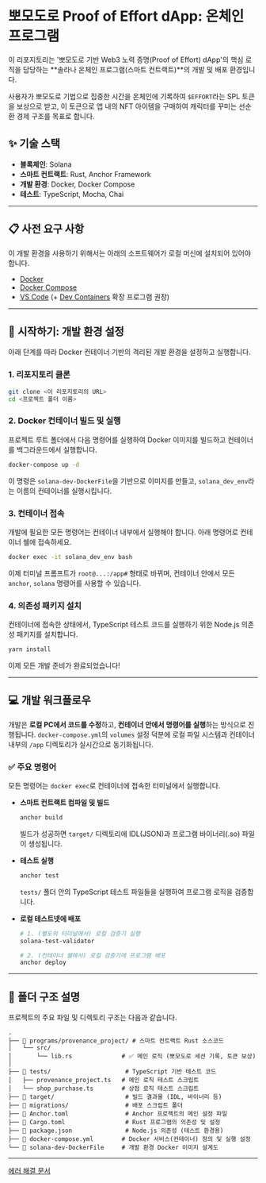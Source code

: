 
# 뽀모도로 Proof of Effort dApp: 온체인 프로그램

이 리포지토리는 '뽀모도로 기반 Web3 노력 증명(Proof of Effort) dApp'의 핵심 로직을 담당하는 \*\*솔라나 온체인 프로그램(스마트 컨트랙트)\*\*의 개발 및 배포 환경입니다.

사용자가 뽀모도로 기법으로 집중한 시간을 온체인에 기록하여 `$EFFORT`라는 SPL 토큰을 보상으로 받고, 이 토큰으로 앱 내의 NFT 아이템을 구매하여 캐릭터를 꾸미는 선순환 경제 구조를 목표로 합니다.

## ✨ 기술 스택

  * **블록체인**: Solana
  * **스마트 컨트랙트**: Rust, Anchor Framework
  * **개발 환경**: Docker, Docker Compose
  * **테스트**: TypeScript, Mocha, Chai

-----

## 📋 사전 요구 사항

이 개발 환경을 사용하기 위해서는 아래의 소프트웨어가 로컬 머신에 설치되어 있어야 합니다.

  * [Docker](https://www.docker.com/get-started)
  * [Docker Compose](https://docs.docker.com/compose/install/)
  * [VS Code](https://code.visualstudio.com/) (+ [Dev Containers](https://marketplace.visualstudio.com/items?itemName=ms-vscode-remote.remote-containers) 확장 프로그램 권장)

-----

## 🚀 시작하기: 개발 환경 설정

아래 단계를 따라 Docker 컨테이너 기반의 격리된 개발 환경을 설정하고 실행합니다.

### 1\. 리포지토리 클론

```bash
git clone <이 리포지토리의 URL>
cd <프로젝트 폴더 이름>
```

### 2\. Docker 컨테이너 빌드 및 실행

프로젝트 루트 폴더에서 다음 명령어를 실행하여 Docker 이미지를 빌드하고 컨테이너를 백그라운드에서 실행합니다.

```bash
docker-compose up -d
```

이 명령은 `solana-dev-DockerFile`을 기반으로 이미지를 만들고, `solana_dev_env`라는 이름의 컨테이너를 실행시킵니다.

### 3\. 컨테이너 접속

개발에 필요한 모든 명령어는 컨테이너 내부에서 실행해야 합니다. 아래 명령어로 컨테이너 쉘에 접속하세요.

```bash
docker exec -it solana_dev_env bash
```

이제 터미널 프롬프트가 `root@...:/app#` 형태로 바뀌며, 컨테이너 안에서 모든 `anchor`, `solana` 명령어를 사용할 수 있습니다.

### 4\. 의존성 패키지 설치

컨테이너에 접속한 상태에서, TypeScript 테스트 코드를 실행하기 위한 Node.js 의존성 패키지를 설치합니다.

```bash
yarn install
```

이제 모든 개발 준비가 완료되었습니다\!

-----

## 💻 개발 워크플로우

개발은 **로컬 PC에서 코드를 수정**하고, **컨테이너 안에서 명령어를 실행**하는 방식으로 진행됩니다. `docker-compose.yml`의 `volumes` 설정 덕분에 로컬 파일 시스템과 컨테이너 내부의 `/app` 디렉토리가 실시간으로 동기화됩니다.

### ✅ 주요 명령어

모든 명령어는 `docker exec`로 컨테이너에 접속한 터미널에서 실행합니다.

  * **스마트 컨트랙트 컴파일 및 빌드**

    ```bash
    anchor build
    ```

    빌드가 성공하면 `target/` 디렉토리에 IDL(JSON)과 프로그램 바이너리(.so) 파일이 생성됩니다.

  * **테스트 실행**

    ```bash
    anchor test
    ```

    `tests/` 폴더 안의 TypeScript 테스트 파일들을 실행하여 프로그램 로직을 검증합니다.

  * **로컬 테스트넷에 배포**

    ```bash
    # 1. (별도의 터미널에서) 로컬 검증기 실행
    solana-test-validator

    # 2. (컨테이너 쉘에서) 로컬 검증기에 프로그램 배포
    anchor deploy
    ```

-----

## 📂 폴더 구조 설명

프로젝트의 주요 파일 및 디렉토리 구조는 다음과 같습니다.

```
.
├── 📂 programs/provenance_project/ # 스마트 컨트랙트 Rust 소스코드
│   └── src/
│       └── lib.rs              # ✅ 메인 로직 (뽀모도로 세션 기록, 토큰 보상)
│       
├── 📂 tests/                     # TypeScript 기반 테스트 코드
│   ├── provenance_project.ts   # 메인 로직 테스트 스크립트
│   └── shop_purchase.ts        # 상점 로직 테스트 스크립트
├── 📂 target/                    # 빌드 결과물 (IDL, 바이너리 등)
├── 📂 migrations/                # 배포 스크립트 폴더
├── 📜 Anchor.toml                # Anchor 프로젝트의 메인 설정 파일
├── 📜 Cargo.toml                 # Rust 프로그램의 의존성 및 설정
├── 📜 package.json               # Node.js 의존성 (테스트 환경용)
├── 📜 docker-compose.yml        # Docker 서비스(컨테이너) 정의 및 실행 설정
└── 📜 solana-dev-DockerFile     # 개발 환경 Docker 이미지 설계도
```

-----

[에러 해결 문서](./docs/error_solution.md)
